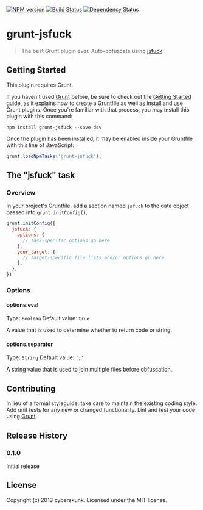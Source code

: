 [![NPM version](https://badge.fury.io/js/grunt-jsfuck.png)](http://badge.fury.io/js/grunt-jsfuck) [![Build Status](https://travis-ci.org/Saunalol/grunt-jsfuck.svg?branch=master)](https://travis-ci.org/Saunalol/grunt-jsfuck) [![Dependency Status](https://gemnasium.com/Saunalol/grunt-jsfuck.png)](https://gemnasium.com/Saunalol/grunt-jsfuck)

# grunt-jsfuck

> The best Grunt plugin ever.
Auto-obfuscate using [jsfuck](https://github.com/aemkei/jsfuck).

## Getting Started
This plugin requires Grunt.

If you haven't used [Grunt](http://gruntjs.com/) before, be sure to check out the [Getting Started](http://gruntjs.com/getting-started) guide, as it explains how to create a [Gruntfile](http://gruntjs.com/sample-gruntfile) as well as install and use Grunt plugins. Once you're familiar with that process, you may install this plugin with this command:

```shell
npm install grunt-jsfuck --save-dev
```

Once the plugin has been installed, it may be enabled inside your Gruntfile with this line of JavaScript:

```js
grunt.loadNpmTasks('grunt-jsfuck');
```

## The "jsfuck" task

### Overview
In your project's Gruntfile, add a section named `jsfuck` to the data object passed into `grunt.initConfig()`.

```js
grunt.initConfig({
  jsfuck: {
    options: {
      // Task-specific options go here.
    },
    your_target: {
      // Target-specific file lists and/or options go here.
    },
  },
})
```

### Options

#### options.eval
Type: `Boolean`
Default value: `true`

A value that is used to determine whether to return code or string.

#### options.separator
Type: `String`
Default value: `';'`

A string value that is used to join multiple files before obfuscation.


## Contributing
In lieu of a formal styleguide, take care to maintain the existing coding style. Add unit tests for any new or changed functionality. Lint and test your code using [Grunt](http://gruntjs.com/).

## Release History
### 0.1.0
Initial release

## License
Copyright (c) 2013 cyberskunk. Licensed under the MIT license.
